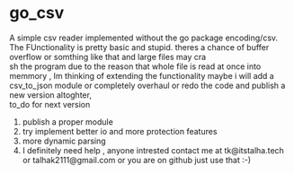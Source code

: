 # go_csv
A simple csv reader implemented without the go package encoding/csv.<br> The FUnctionality is pretty basic and stupid. theres a chance of buffer overflow or somthing like that and large files may cra<br>sh the program due to the reason that whole file is read at once into memmory , Im thinking of extending the functionality maybe i will add a csv_to_json module or completely overhaul or redo the code and publish a new version altoghter, <br> to_do for next version <br>
<ol>
<li> publish a proper module</li>
<li> try implement better io and more protection features</li>
<li> more dynamic parsing</li>
<li> I definitely need help , anyone intrested contact me at tk@itstalha.tech or talhak2111@gmail.com or you are on github just use that :-) </li>
</ol>
